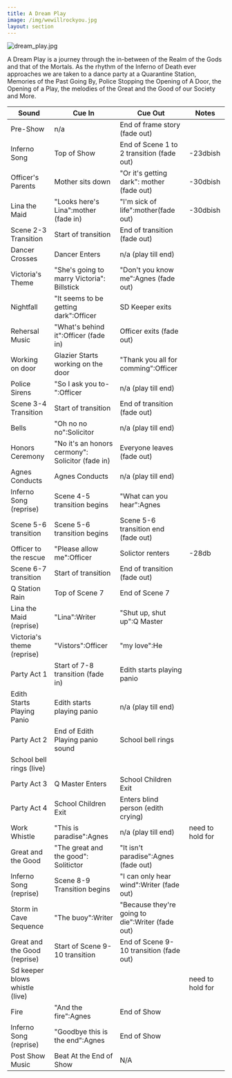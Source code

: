 ```yaml
---
title: A Dream Play 
image: /img/wewillrockyou.jpg
layout: section
---
```

![dream_play.jpg](/dream_play.jpg)

A Dream Play is a journey through the in-between of the Realm of the Gods and that of the Mortals. As the rhythm of the Inferno of Death ever approaches we are taken to a dance party at a Quarantine Station, Memories of the Past Going By, Police Stopping the Opening of A Door, the Opening of a Play, the melodies of the Great and the Good of our Society and More.

| Sound                          | Cue In                                           | Cue Out                                          | Notes            |
| ------------------------------ | ------------------------------------------------ | ------------------------------------------------ | ---------------- |
| Pre-Show                       | n/a                                              | End of frame story (fade out)                    |                  |
| Inferno Song                   | Top of Show                                      | End of Scene 1 to 2 transition (fade out)        | \-23dbish        |
| Officer's Parents              | Mother sits down                                 | "Or it's getting dark": mother (fade out)        | \-30dbish        |
| Lina the Maid                  | "Looks here's Lina":mother (fade in)             | "I'm sick of life":mother(fade out)              | \-30dbish        |
| Scene 2-3 Transition           | Start of transition                              | End of transition (fade out)                     |                  |
| Dancer Crosses                 | Dancer Enters                                    | n/a (play till end)                              |                  |
| Victoria's Theme               | "She's going to marry Victoria": Billstick       | "Don't you know me":Agnes (fade out)             |                  |
| Nightfall                      | "It seems to be getting dark":Officer            | SD Keeper exits                                  |                  |
| Rehersal Music                 | "What's behind it":Officer (fade in)             | Officer exits (fade out)                         |                  |
| Working on door                | Glazier Starts working on the door               | "Thank you all for comming":Officer              |                  |
| Police Sirens                  | "So I ask you to-":Officer                       | n/a (play till end)                              |                  |
| Scene 3-4 Transition           | Start of transition                              | End of transition (fade out)                     |                  |
| Bells                          | "Oh no no no":Solicitor                          | n/a (play till end)                              |                  |
| Honors Ceremony                | "No it's an honors cermony": Solicitor (fade in) | Everyone leaves (fade out)                       |                  |
| Agnes Conducts                 | Agnes Conducts                                   | n/a (play till end)                              |                  |
| Inferno Song (reprise)         | Scene 4-5 transition begins                      | "What can you hear":Agnes                        |                  |
| Scene 5-6 transition           | Scene 5-6 transition begins                      | Scene 5-6 transition end (fade out)              |                  |
| Officer to the rescue          | "Please allow me":Officer                        | Solictor renters                                 | \-28db           |
| Scene 6-7 transition           | Start of transition                              | End of transition (fade out)                     |                  |
| Q Station Rain                 | Top of Scene 7                                   | End of Scene 7                                   |                  |
| Lina the Maid (reprise)        | "Lina":Writer                                    | "Shut up, shut up":Q Master                      |                  |
| Victoria's theme (reprise)     | "Vistors":Officer                                | "my love":He                                     |                  |
| Party Act 1                    | Start of 7-8 transition (fade in)                | Edith starts playing panio                       |                  |
| Edith Starts  Playing Panio    | Edith starts playing panio                       | n/a (play till end)                              |                  |
| Party Act 2                    | End of Edith Playing panio sound                 | School bell rings                                |                  |
| School bell rings (live)       |                                                  |                                                  |                  |
| Party Act 3                    | Q Master Enters                                  | School Children Exit                             |                  |
| Party Act 4                    | School Children Exit                             | Enters blind person (edith crying)               |                  |
| Work Whistle                   | "This is paradise":Agnes                         | n/a (play till end)                              | need to hold for |
| Great and the Good             | "The great and the good": Solitictor             | "It isn't paradise":Agnes (fade out)             |                  |
| Inferno Song (reprise)         | Scene 8-9 Transition begins                      | "I can only hear wind":Writer (fade out)         |                  |
| Storm in Cave Sequence         | "The buoy":Writer                                | "Because they're going to die":Writer (fade out) |                  |
| Great and the Good (reprise)   | Start of Scene 9-10 transition                   | End of Scene 9-10 transition (fade out)          |                  |
| Sd keeper blows whistle (live) |                                                  |                                                  | need to hold for |
| Fire                           | "And the fire":Agnes                             | End of Show                                      |                  |
| Inferno Song (reprise)         | "Goodbye this is the end":Agnes                  | End of Show                                      |                  |
| Post Show Music                | Beat At the End of Show                          | N/A                                              |                  |